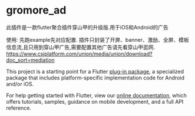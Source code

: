 # gromore_ad

 此插件是一款flutter聚合插件穿山甲的升级版.用于iOS和Android的广告
 
 使用:
     先跑example先对应配置.
     插件只封装了开屏、banner、激励、全屏、模板信息流,且只用到穿山甲广告,需要配置其他广告请先看穿山甲逛网.
     https://www.csjplatform.com/union/media/union/download?doc_sort=mediation
     

This project is a starting point for a Flutter
[plug-in package](https://flutter.dev/developing-packages/),
a specialized package that includes platform-specific implementation code for
Android and/or iOS.

For help getting started with Flutter, view our
[online documentation](https://flutter.dev/docs), which offers tutorials,
samples, guidance on mobile development, and a full API reference.

